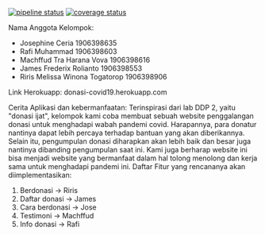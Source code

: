 [![pipeline status](https://gitlab.com/rafimuhammad01/donasi-covid19-ppw-kel12/badges/master/pipeline.svg)](https://gitlab.com/rafimuhammad01/donasi-covid19-ppw-kel12/commits/master)
[![coverage status](https://gitlab.com/rafimuhammad01/donasi-covid19-ppw-kel12/badges/master/coverage.svg)](https://gitlab.com/rafimuhammad01/donasi-covid19-ppw-kel12/commits/master)

Nama Anggota Kelompok:

- Josephine Ceria 				1906398635	
- Rafi Muhammad 					1906398603	
- Machffud Tra Harana Vova 		1906398616	
- James Frederix Rolianto 		1906398553	
- Riris Melissa Winona Togatorop	1906398906


Link Herokuapp:
donasi-covid19.herokuapp.com

Cerita Aplikasi dan kebermanfaatan:
	Terinspirasi dari lab DDP 2, yaitu "donasi ijat", kelompok kami coba membuat sebuah website penggalangan donasi untuk menghadapi wabah pandemi covid. Harapannya, para donatur nantinya dapat lebih percaya terhadap bantuan yang akan diberikannya. Selain itu, pengumpulan donasi diharapkan akan lebih baik dan besar juga nantinya dibanding pengumpulan saat ini. Kami juga berharap website ini bisa menjadi website yang bermanfaat dalam hal tolong menolong dan kerja sama untuk menghadapi pandemi ini.
Daftar Fitur yang rencananya akan diimplementasikan:

1. 	Berdonasi -> Riris
2. 	Daftar donasi ->  James
3. 	Cara berdonasi -> Jose
4. 	Testimoni -> Machffud
5. 	Info donasi -> Rafi
